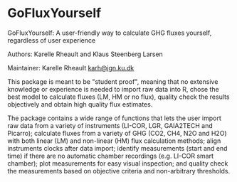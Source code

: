 # GoFluxYourself
GoFluxYourself: A user-friendly way to calculate GHG fluxes yourself, regardless of user experience

Authors: Karelle Rheault and Klaus Steenberg Larsen

Maintainer: Karelle Rheault <karh@ign.ku.dk>

This package is meant to be "student proof", meaning that no extensive knowledge or experience is needed to import raw data into R, chose the best model to calculate fluxes (LM, HM or no flux), quality check the results objectively and obtain high quality flux estimates.

The package contains a wide range of functions that lets the user import raw data from a variety of instruments (LI-COR, LGR, GAIA2TECH and Picarro); calculate fluxes from a variety of GHG (CO2, CH4, N2O and H2O) with both linear (LM) and non-linear (HM) flux calculation methods; align instruments clocks after data import; identify measurements (start and end time) if there are no automatic chamber recordings (e.g. LI-COR smart chamber); plot measurements for easy visual inspection; and quality check the measurements based on objective criteria and non-arbitrary thresholds.
